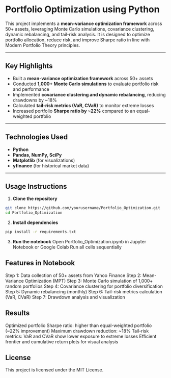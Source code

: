 # Portfolio Optimization using Python

This project implements a **mean-variance optimization framework** across 50+ assets, leveraging Monte Carlo simulations, covariance clustering, dynamic rebalancing, and tail-risk analysis. It is designed to optimize portfolio allocation, reduce risk, and improve Sharpe ratio in line with Modern Portfolio Theory principles.

---

## **Key Highlights**

- Built a **mean-variance optimization framework** across 50+ assets  
- Conducted **1,000+ Monte Carlo simulations** to evaluate portfolio risk and performance  
- Implemented **covariance clustering and dynamic rebalancing**, reducing drawdowns by ~18%  
- Calculated **tail-risk metrics (VaR, CVaR)** to monitor extreme losses  
- Increased portfolio **Sharpe ratio by ~22%** compared to an equal-weighted portfolio  

---

## **Technologies Used**

- **Python**  
- **Pandas, NumPy, SciPy**  
- **Matplotlib** (for visualizations)  
- **yfinance** (for historical market data)  

---

## **Usage Instructions**

1. **Clone the repository**

```bash
git clone https://github.com/yourusername/Portfolio_Optimization.git
cd Portfolio_Optimization
```

2. **Install dependencies**
```bash
pip install -r requirements.txt
```

3. **Run the notebook**
Open Portfolio_Optimization.ipynb in Jupyter Notebook or Google Colab
Run all cells sequentially


## **Features in Notebook**
Step 1: Data collection of 50+ assets from Yahoo Finance
Step 2: Mean-Variance Optimization (MPT)
Step 3: Monte Carlo simulation of 1,000+ random portfolios
Step 4: Covariance clustering for portfolio diversification
Step 5: Dynamic rebalancing (monthly)
Step 6: Tail-risk metrics calculation (VaR, CVaR)
Step 7: Drawdown analysis and visualization

## **Results**

Optimized portfolio Sharpe ratio: higher than equal-weighted portfolio (~22% improvement)
Maximum drawdown reduction: ~18%
Tail-risk metrics: VaR and CVaR show lower exposure to extreme losses
Efficient frontier and cumulative return plots for visual analysis

## **License**
This project is licensed under the MIT License.
